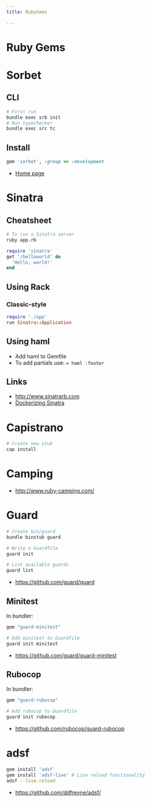 ```yaml
---
title: RubyGems

---
```


# Ruby Gems

# Sorbet

## CLI

```bash
# First run
bundle exec srb init
# Run typechecker
bundle exec src tc
```

## Install

```ruby
gem 'sorbet', :group => :development
```

- [Home page](https://sorbet.org)


# Sinatra
## Cheatsheet

```bash
# To run a Sinatra server
ruby app.rb
```

```ruby
require 'sinatra'
get '/helloworld' do
  'Hello, world!'
end
```

## Using Rack

### Classic-style

```ruby
require './app'
run Sinatra::Application
```

## Using haml

* Add haml to Gemfile
* To add partials use: ``= haml :footer``

## Links
* <http://www.sinatrarb.com>
* [Dockerizing Sinatra](https://www.codewithjason.com/dockerize-sinatra-application/)


# Capistrano

```bash
# Create new stub
cap install
```


# Camping

- <http://www.ruby-camping.com/>





# Guard

```bash
# Create bin/guard
bundle binstub guard

# Write a Guardfile
guard init

# List available guards
guard list
```

- <https://github.com/guard/guard>

## Minitest

In bundler:

```ruby
gem "guard-minitest"
```

```bash
# Add minitest to Guardfile
guard init minitest
```

- <https://github.com/guard/guard-minitest>

## Rubocop

In bundler:

```ruby
gem "guard-rubocop"
```

```bash
# Add rubocop to Guardfile
guard init rubocop
```

- <https://github.com/rubocop/guard-rubocop>


# adsf

```bash
gem install 'adsf'
gem install 'adsf-live' # Live reload functionality
adsf --live-reload
```

- <https://github.com/ddfreyne/adsf/>
